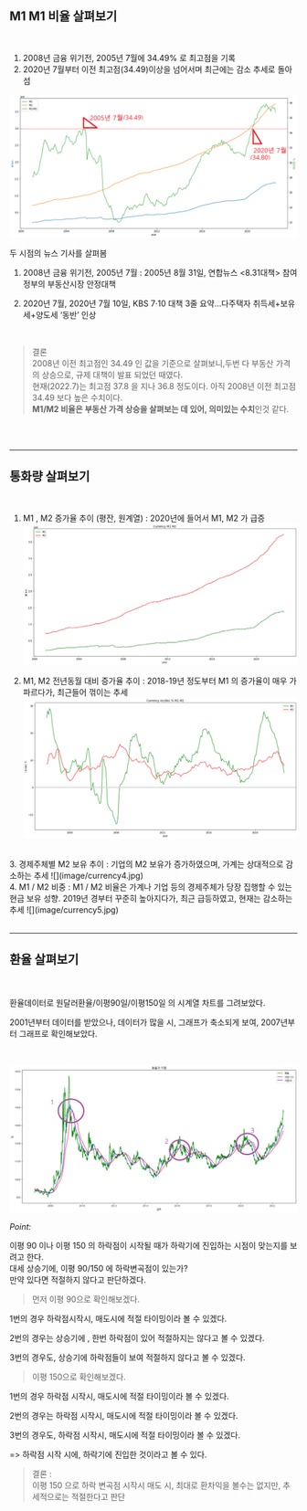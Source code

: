 

## M1 M1 비율 살펴보기  
<Br>

1. 2008년 금융 위기전, 2005년 7월에 34.49% 로 최고점을 기록  
2. 2020년 7월부터 이전 최고점(34.49)이상을 넘어서며 최근에는 감소 추세로 돌아섬  

![](image/M1M2.png)

두 시점의 뉴스 기사를 살펴봄
1. 2008년 금융 위기전, 2005년 7월
  : 2005년 8월 31일, 연합뉴스 <8.31대책> 참여정부의 부동산시장 안정대책  

2. 2020년 7월, 2020년 7월 10일, KBS 7·10 대책 3줄 요약…다주택자 취득세+보유세+양도세 ‘동반’ 인상  

<Br>

>결론        
2008년 이전 최고점인 34.49 인 값을 기준으로 살펴보니,두번 다 부동산 가격의 상승으로, 규제 대책이 발표 되었던 때였다.   
현재(2022.7)는 최고점 37.8 을 지나 36.8 정도이다. 아직 2008년 이전 최고점 34.49 보다 높은 수치이다.   
**M1/M2 비율은 부동산 가격 상승을 살펴보는 데 있어, 의미있는 수치**인것 같다.  

<br><Br>

---

## 통화량 살펴보기 
<Br>

1. M1 , M2 증가율 추이 (평잔, 원계열)
 : 2020년에 들어서 M1, M2 가 급증  
![](image/currency1.jpg) 

2. M1, M2 전년동월 대비 증가율 추이
 : 2018-19년 정도부터 M1 의 증가율이 매우 가파르다가, 최근들어 꺾이는 추세  
![](image/currency2.jpg)  
<Br>
3. 경제주체별 M2 보유 추이 
 : 기업의 M2 보유가 증가하였으며, 가계는 상대적으로 감소하는 추세  
![](image/currency4.jpg)  
<Br>
4. M1 / M2 비중  
 : M1 / M2 비율은 가계나 기업 등의 경제주체가 당장 집행할 수 있는 현금 보유 성향. 2019년 경부터 꾸준히 높아지다가, 최근 급등하였고, 현재는 감소하는 추세  
 ![](image/currency5.jpg) 
 <Br><Br>

 ---

## 환율 살펴보기 
<Br><Br>
환율데이터로 원달러환율/이평90일/이평150일 의 시계열 차트를 그려보았다.  

2001년부터 데이터를 받았으나, 데이터가 많을 시, 그래프가 축소되게 보여, 2007년부터 그래프로 확인해보았다.  

<Br>

 ![](image/currency_move.jpg)



*Point:*

이평 90 이나 이평 150 의 하락점이 시작될 때가 하락기에 진입하는 시점이 맞는지를 보려고 한다.  
대세 상승기에, 이평 90/150 에 하락변곡점이 있는가?   
만약 있다면 적절하지 않다고 판단하겠다. 

 

> 먼저 이평 90으로 확인해보겠다. 

1번의 경우  하락점시작시, 매도시에 적절 타이밍이라 볼 수 있겠다.

2번의 경우는 상승기에 , 한번 하락점이 있어 적절하지는 않다고 볼 수 있겠다.

3번의 경우도, 상승기에 하락점들이 보여 적절하지 않다고 볼 수 있겠다.

 

> 이평 150으로 확인해보겠다.

1번의 경우  하락점 시작시, 매도시에 적절 타이밍이라 볼 수 있겠다.

2번의 경우는 하락점 시작시, 매도시에 적절 타이밍이라 볼 수 있겠다.

3번의 경우도,  하락점 시작시, 매도시에 적절 타이밍이라 볼 수 있겠다.

=> 하락점 시작 시에, 하락기에 진입한 것이라고 볼 수 있다.

 

>결론 :  
이평 150 으로 하락 변곡점 시작시 매도 시, 최대로 환차익을 볼수는 없지만, 추세적으로는 적절한다고 판단


